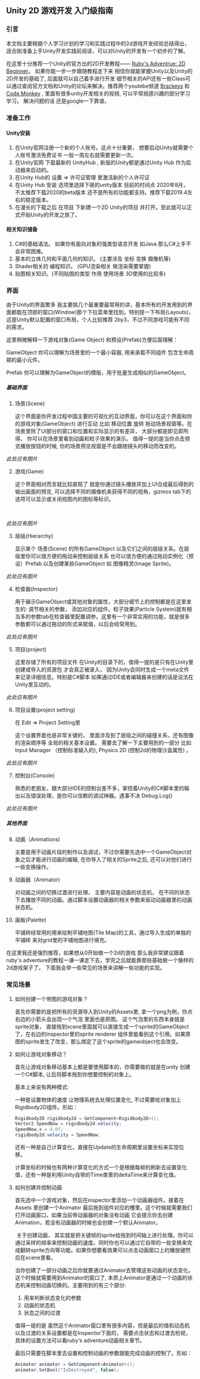 ## Unity 2D 游戏开发 入门级指南

### 引言

本文档主要根据个人学习计划的学习和实践过程中的2d游戏开发经验总结得出， 适合刚准备上手Unity开发实践前阅读，可以对Unity的开发有一个初步的了解。

在这里十分推荐一个Unity的官方出的2D开发教程—— [Ruby's Adventrue: 2D Beginner](https://learn.unity.com/project/ruby-s-2d-rpg?uv=2019.2)。 如果你能一步一步跟随教程走下来 相信你就能掌握Unity以及Unity的2D开发的基础了, 后面就可以自己着手进行开发 细节相关的API还有一些Class可以通过查阅官方文档和Unity的论坛来解决。推荐两个youtebe频道 [Brackeys](https://www.youtube.com/channel/UCYbK_tjZ2OrIZFBvU6CCMiA) 和 [Code Monkey](https://www.youtube.com/c/CodeMonkeyUnity) , 里面有很多unity开发相关的视频, 可以平常挑感兴趣的部分学习学习， 解决问题的话 还是google一下靠谱。

### 准备工作

#### Unity安装

1. 在Unity官网注册一个新的个人账号。这点十分重要， 想要启动Unity就需要个人账号激活免费证书 一般一周左右就需要更新一次。
2. 在Unity官网 下载最新的 UnityHub , 新版的Unity都是通过Unity Hub 作为启动器来启动的。
3. 在Unity Hub的 设置 => 许可证管理 里激活新的个人许可证
4. 在Unity Hub 安装 选项里选择下砸的unity版本 目前的时间点 2020年8月， 不太推荐下载2020的beta版本 还不是所有的功能都支持。推荐下载2019.4左右的稳定版本。
5. 在漫长的下载之后 在项目 下新建一个2D Unity的项目 并打开。至此就可以正式开始Unity的开发之旅了。

#### 相关知识储备

1. C#的基础语法。 如果你有面向对象的强类型语言开发 如Java 那么C#上手不会非常困难。
2. 基本的立体几何和平面几何的知识。 (主要涉及 坐标 变换 摄像机等)
3. Shader相关的 编程知识。 (GPU渲染相关 做渲染需要掌握)
4.  贴图相关知识。(不同贴图的类型 作用 使用场景 3D使用的比较多)

### 界面

由于Unity的界面繁多 我主要挑几个最重要最常用的讲，基本所有的开发用到的界面都能在顶部的窗口(Window)那个下拉菜单里找到。特别提一下布局(Layouts)， 这是Unity默认配置的窗口布局，个人比较推荐 2by3，不过不同游戏可能有不同的需求。

这里稍微解释一下游戏对象(Game Object) 和预设(Prefab)方便后面理解：

GameObject 你可以理解为场景里的一个最小容器, 用来承载不同组件 包含生命周期的最小元件。

Prefab 你可以理解为GameObject的模版，用于批量生成相似的GameObject。

##### 基础界面

1. 场景(Scene)

   这个界面是你开发过程中国主要的可视化的互动界面，你可以在这个界面和你的游戏对象(GameObject) 进行互动 比如 移动位置 旋转 拖动场景视窗等。在场景里除了UI部分的窗口和位置和实际显示的有差异， 大部分都是即见即所得， 你可以在场景里看到动画和粒子效果的演示。 值得一提的是当你点击预览播放按钮的时候, 你的场景预览视窗是不会跟随镜头的移动而改变的。

*此处应有图片*

2. 游戏(Game)

   这个界面相对而言就比较直观了 就是你通过镜头播放并加上UI合成最后得到的输出画面的预览, 可以选择不同的摄像机来获得不同的视角，gizmos tab下的选项可以显示或关闭视图内的图标等标识。

​		

*此处应有图片*

3. 层级(Hierarchy)

   显示某个 场景(Scene) 的所有GameObject 以及它们之间的层级关系。在层级里你可以很方便的拖动来控制层级关系 也可以很方便的通过拖动实例化（预设）Prefab 以及创建某些GameObject 如 图像精灵(Image Sprite)。

*此处应有图片*



4. 检查器(Inspector)

   用于展示GameObject或其他对象的属性，大部分细节上的控制都是在这里发生的: 调节相关的参数， 添加对应的组件。粒子效果(Particle System)就有相当多的参数tab在检查器里配置调参。这里有一个非常实用的功能，就是很多参数都可以通过拖动的形式来赋值，以后会经常用到。

*此处应有图片*



5. 项目(project)

   这里存储了所有的项目文件 在Unity的目录下的，值得一提的是只有在Unity里创建或导入的资源包 才会真正被录入， 因为Unity会同时生成一个meta文件来记录详细信息。特别是C#脚本 如果通过IDE或者编辑器来创建的话是没法在Unity里互动的。

*此处应有图片*



6. 项目设置(project setting)

   在 Edit => Project Setting里

   这个设置界面也是非常关键的， 里面涉及到了层级之间的碰撞关系，还有图像的渲染顺序等 全局的相关基本设置。 需要去了解一下主要用到的一部分 比如 Input Manager （控制标准输入的), Physics 2D (控制2d的物理沙盒属性) 。

*此处应有图片*

7. 控制台(Console)

   熟悉的老朋友，跟大部分IDE的控制台差不多，掌控着Unity的C#脚本里的输出以及错误处理，是你可以信赖的调试神器。遇事不决 Debug.Log()



*此处应有图片*

##### 其他界面

8. 动画（Animations)

   主要是用于动画片段的制作以及调试，不过你需要先选中一个GameObject对象之后才能进行动画的编辑, 在你导入了相关的Sprite之后, 还可以对他们进行一些变换操作。

9. 动画器（Animator)

   对动画之间的切换过渡进行处理， 主要内容是动画的状态机， 在不同的状态下去播放不同的动画。通过脚本设置动画器的相关参数来驱动动画器里的动画状态机。

10. 画板(Palette)

    平铺转经常用的用来绘制平铺地图(Tile Map)的工具，通过导入生成的单独的平铺砖 来对grid里的平铺地图进行填充。



在这里我还是强烈推荐，如果想从0开始做一个2d的游戏 那么我非常建议跟着ruby's adventure的教程一课一课走下去，学完之后就能靠那些基础做一个像样的2d游戏架子了。 下面我会举一些常见的场景来讲解一些功能的实现。

### 常见场景

1. 如何创建一个带图的游戏对象？

     首先你需要的是把所有的资源导入到Unity的Assets里, 拿一个png为例，你点右边的小箭头会出现一个气泡 里面也是原图。 这个气泡里的东西本身就是sprite对象， 直接拖到scene里面就可以直接生成一个sprite的GameObject了，在右边的inspector里的sprite renderer 组件里能看到这个引用。如果原图的sprite发生了改变，那么绑定了这个sprite的gameobject也会改变。 

2. 如何让游戏对象移动？

     首先让游戏对象移动基本上都是要使用脚本的，你需要做的就是在unity 创建一个C#脚本, 让后将脚本拖到你想要控制的对象上。

     基本上来说有两种模式:

      一种是设置物体的速度 让物理系统去处理位置变化, 不过需要给对象加上Rigidbody2D组件。形如：

   ```c#
   Rigidbody2D rigidbody2d = GetComponent<Rigidbody2D>();
   Vector2 SpeedNow = rigidbody2d.velocity;
   SpeedNow.x = 8.0f;
   rigidbody2d.velocity = SpeedNow;
   ```

   

      还有一种是自己计算变化，直接在Update的生命周期里设置坐标来实现位移。 

   ​	计算坐标的时候也有两种计算变化的方式一个是根据每帧的刷新去设置变化值，还有一种是利用Unity自带的Time类里的deltaTime来计算变化值。

3. 如何创建并控制动画

   ​	首先选中一个游戏对象，然后在inspector里添加一个动画器组件。接着在Assets 里创建一个Animator 最后拖到组件对应的槽里。这个时候就需要我们打开动画窗口，如果当前带动画器的对象没有动画 它会提示你去创建Animation，若没有动画器的时候也会创建一个默认Animator。

   ​	关于创建动画， 其实就是把关键帧的sprite给拖到时间轴上进行处理。你可以通过采样的频率来控制动画的速度。同时你也可以通过它自带的一些变换来完成翻转sprite方向等功能。如果你想要看效果可以点击动画窗口上的播放键然后在scene里看。

   ​	当你创建了一部分动画之后你就要通过Animator去管理这些动画的状态变化。这个时候就需要用到Animator的窗口了, 本质上Animator是通过一个动画的状态机来控制动画切换的。主要用到的有三个部分:

   1. 用来判断状态变化的参数
   2. 动画的状态机
   3. 状态之间的过渡

     值得一提的是 虽然这个Animator窗口里有很多内容，但是最后的值和动态机以及过渡的关系设置都是在Inspector下面的， 需要点击状态和过渡去检视，具体的设置方法可以看ruby‘s adventure动画相关章节。

   ​	最后只需要在脚本里去设置和控制动画的参数就能完成动画的控制了。形如：

   ```c#
   Animator animator = GetComponent<Animator>();
   animator.SetBool("IsDestroyed", false);
   ```

   
